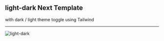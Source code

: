 ## light-dark Next Template
with dark / light theme toggle using Tailwind<hr>

![light-dark](https://github.com/sudo-self/light-dark/assets/119916323/940afae9-76fa-40e6-b2cc-3aa8282abc7c)
